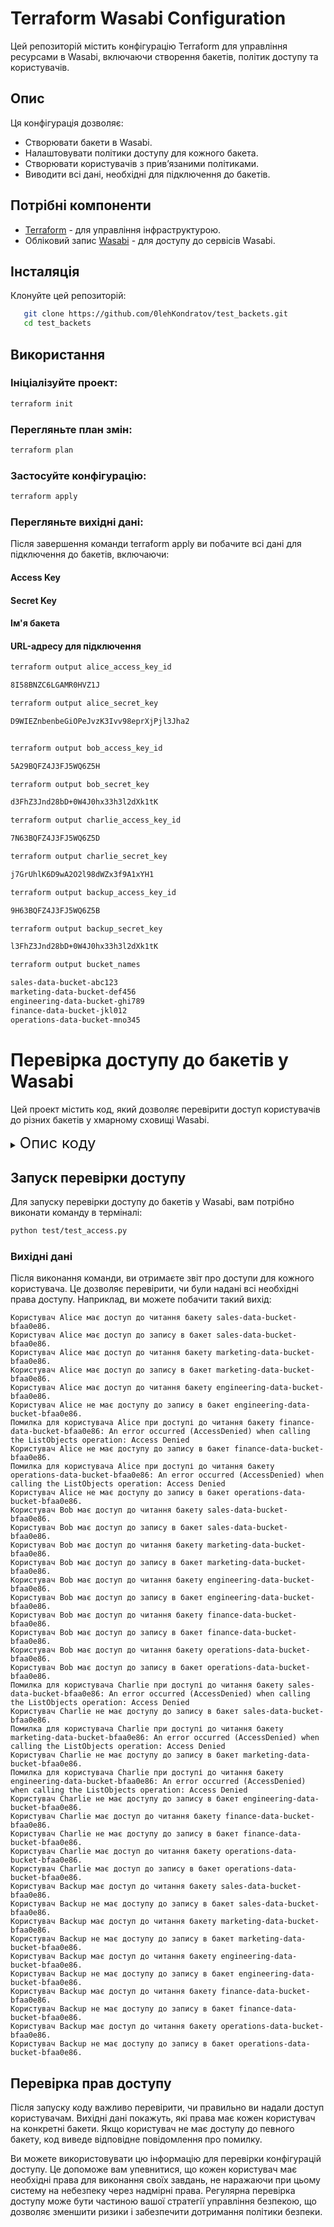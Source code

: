 # Terraform Wasabi Configuration

Цей репозиторій містить конфігурацію Terraform для управління ресурсами в Wasabi, включаючи створення бакетів, політик доступу та користувачів.

## Опис

Ця конфігурація дозволяє:
- Створювати бакети в Wasabi.
- Налаштовувати політики доступу для кожного бакета.
- Створювати користувачів з прив’язаними політиками.
- Виводити всі дані, необхідні для підключення до бакетів.

## Потрібні компоненти

- [Terraform](https://www.terraform.io/downloads.html) - для управління інфраструктурою.
- Обліковий запис [Wasabi](https://wasabi.com/) - для доступу до сервісів Wasabi.

## Інсталяція

Клонуйте цей репозиторій:

```bash
   git clone https://github.com/0lehKondratov/test_backets.git
   cd test_backets
```

## Використання

### Ініціалізуйте проект:

```bash
terraform init
```

### Перегляньте план змін:

```bash
terraform plan
```

### Застосуйте конфігурацію:

```bash
terraform apply
```

### Перегляньте вихідні дані:

Після завершення команди terraform apply ви побачите всі дані для підключення до бакетів, включаючи:

#### Access Key

#### Secret Key

#### Ім'я бакета

#### URL-адресу для підключення

```bash
terraform output alice_access_key_id

8I58BNZC6LGAMR0HVZ1J
```

```bash
terraform output alice_secret_key

D9WIEZnbenbeGiOPeJvzK3Ivv98eprXjPjl3Jha2
```

```bash

terraform output bob_access_key_id

5A29BQFZ4J3FJ5WQ6Z5H
```

```bash
terraform output bob_secret_key

d3FhZ3Jnd28bD+0W4J0hx33h3l2dXk1tK
```

```bash
terraform output charlie_access_key_id

7N63BQFZ4J3FJ5WQ6Z5D
```

```bash
terraform output charlie_secret_key

j7GrUhlK6D9wA2O2l98dWZx3f9A1xYH1
```

```bash
terraform output backup_access_key_id

9H63BQFZ4J3FJ5WQ6Z5B
```

```bash
terraform output backup_secret_key

l3FhZ3Jnd28bD+0W4J0hx33h3l2dXk1tK
```

```bash
terraform output bucket_names

sales-data-bucket-abc123
marketing-data-bucket-def456
engineering-data-bucket-ghi789
finance-data-bucket-jkl012
operations-data-bucket-mno345
```

# Перевірка доступу до бакетів у Wasabi

Цей проект містить код, який дозволяє перевірити доступ користувачів до різних бакетів у хмарному сховищі Wasabi.

<details><summary><font size=5> Опис коду </font></summary>

### Крок 1: Імпорт необхідних бібліотек
На початку коду імпортуються потрібні бібліотеки:
- `json` - для роботи з форматом даних JSON.
- `boto3` - для взаємодії з сервісом Wasabi, який є хмарним сховищем.
- `NoCredentialsError`, `PartialCredentialsError`, `ClientError` з `botocore.exceptions` - для обробки помилок, пов'язаних з обліковими даними та запитами до API.

### Крок 2: Визначення шляху до файлу
Код задає шлях до файлу `buckets.json`, в якому зберігаються дані про користувачів та бакети. Цей файл повинен містити облікові дані користувачів (ключі доступу) та назви бакетів.

### Крок 3: Читання даних з файлу
Код відкриває файл `buckets.json` для читання та завантажує його в змінну `data`. Тепер в нас є доступ до інформації про користувачів і бакети.

### Крок 4: Перебір користувачів
Цей крок ітерує (перебирає) кожного користувача в `data['users']`. Для кожного користувача отримуються його облікові дані: `access_key` та `secret_key`.

### Крок 5: Підключення до Wasabi
За допомогою отриманих облікових даних, код створює сесію `boto3.Session`, підключаючи користувача до Wasabi через API. Визначається клієнт S3, який дозволяє виконувати операції з бакетами.

### Крок 6: Перебір бакетів
Після підключення код ітерує через всі бакети, що знаходяться в `data['buckets']`. Для кожного бакета буде перевірено доступ користувача.

### Крок 7: Перевірка доступу на читання
Код намагається виконати запит на отримання списку об'єктів у бакеті за допомогою методу `list_objects`. Якщо запит успішний, виводиться повідомлення, що користувач має доступ до читання. Якщо бакет не знайдено (код помилки 404), виводиться повідомлення про те, що доступу немає. Для інших помилок виводиться детальніше повідомлення про помилку.

### Крок 8: Перевірка доступу на запис
Код намагається перевірити доступ на запис, завантажуючи тестовий об'єкт (файл) з ім'ям `test_write_access.txt` в бакет. Якщо завантаження успішне, виводиться повідомлення про доступ на запис. Тестовий об'єкт видаляється, щоб не залишати його в бакеті. Якщо доступ заборонено (код помилки `AccessDenied`), виводиться відповідне повідомлення. Для інших помилок також відображається детальна інформація.

### Крок 9: Обробка помилок
Якщо виникають проблеми з обліковими даними (наприклад, їх недостатньо або вони неправильні), код ловить ці винятки та виводить відповідне повідомлення про помилку.

### Крок 10: Завершення
Код завершує виконання, пройшовши через усі користувачі та їхні бакети, надаючи звіт про доступи для кожного з них.

</details>

## Запуск перевірки доступу

Для запуску перевірки доступу до бакетів у Wasabi, вам потрібно виконати команду в терміналі:

```bash
python test/test_access.py
```

### Вихідні дані

Після виконання команди, ви отримаєте звіт про доступи для кожного користувача. Це дозволяє перевірити, чи були надані всі необхідні права доступу. Наприклад, ви можете побачити такий вихід:

```
Користувач Alice має доступ до читання бакету sales-data-bucket-bfaa0e86.
Користувач Alice має доступ до запису в бакет sales-data-bucket-bfaa0e86.
Користувач Alice має доступ до читання бакету marketing-data-bucket-bfaa0e86.
Користувач Alice має доступ до запису в бакет marketing-data-bucket-bfaa0e86.
Користувач Alice має доступ до читання бакету engineering-data-bucket-bfaa0e86.
Користувач Alice не має доступу до запису в бакет engineering-data-bucket-bfaa0e86.
Помилка для користувача Alice при доступі до читання бакету finance-data-bucket-bfaa0e86: An error occurred (AccessDenied) when calling the ListObjects operation: Access Denied
Користувач Alice не має доступу до запису в бакет finance-data-bucket-bfaa0e86.
Помилка для користувача Alice при доступі до читання бакету operations-data-bucket-bfaa0e86: An error occurred (AccessDenied) when calling the ListObjects operation: Access Denied
Користувач Alice не має доступу до запису в бакет operations-data-bucket-bfaa0e86.
Користувач Bob має доступ до читання бакету sales-data-bucket-bfaa0e86.
Користувач Bob має доступ до запису в бакет sales-data-bucket-bfaa0e86.
Користувач Bob має доступ до читання бакету marketing-data-bucket-bfaa0e86.
Користувач Bob має доступ до запису в бакет marketing-data-bucket-bfaa0e86.
Користувач Bob має доступ до читання бакету engineering-data-bucket-bfaa0e86.
Користувач Bob має доступ до запису в бакет engineering-data-bucket-bfaa0e86.
Користувач Bob має доступ до читання бакету finance-data-bucket-bfaa0e86.
Користувач Bob має доступ до запису в бакет finance-data-bucket-bfaa0e86.
Користувач Bob має доступ до читання бакету operations-data-bucket-bfaa0e86.
Користувач Bob має доступ до запису в бакет operations-data-bucket-bfaa0e86.
Помилка для користувача Charlie при доступі до читання бакету sales-data-bucket-bfaa0e86: An error occurred (AccessDenied) when calling the ListObjects operation: Access Denied
Користувач Charlie не має доступу до запису в бакет sales-data-bucket-bfaa0e86.
Помилка для користувача Charlie при доступі до читання бакету marketing-data-bucket-bfaa0e86: An error occurred (AccessDenied) when calling the ListObjects operation: Access Denied
Користувач Charlie не має доступу до запису в бакет marketing-data-bucket-bfaa0e86.
Помилка для користувача Charlie при доступі до читання бакету engineering-data-bucket-bfaa0e86: An error occurred (AccessDenied) when calling the ListObjects operation: Access Denied
Користувач Charlie не має доступу до запису в бакет engineering-data-bucket-bfaa0e86.
Користувач Charlie має доступ до читання бакету finance-data-bucket-bfaa0e86.
Користувач Charlie не має доступу до запису в бакет finance-data-bucket-bfaa0e86.
Користувач Charlie має доступ до читання бакету operations-data-bucket-bfaa0e86.
Користувач Charlie має доступ до запису в бакет operations-data-bucket-bfaa0e86.
Користувач Backup має доступ до читання бакету sales-data-bucket-bfaa0e86.
Користувач Backup не має доступу до запису в бакет sales-data-bucket-bfaa0e86.
Користувач Backup має доступ до читання бакету marketing-data-bucket-bfaa0e86.
Користувач Backup не має доступу до запису в бакет marketing-data-bucket-bfaa0e86.
Користувач Backup має доступ до читання бакету engineering-data-bucket-bfaa0e86.
Користувач Backup не має доступу до запису в бакет engineering-data-bucket-bfaa0e86.
Користувач Backup має доступ до читання бакету finance-data-bucket-bfaa0e86.
Користувач Backup не має доступу до запису в бакет finance-data-bucket-bfaa0e86.
Користувач Backup має доступ до читання бакету operations-data-bucket-bfaa0e86.
Користувач Backup не має доступу до запису в бакет operations-data-bucket-bfaa0e86.
```

## Перевірка прав доступу

Після запуску коду важливо перевірити, чи правильно ви надали доступ користувачам. Вихідні дані покажуть, які права має кожен користувач на конкретні бакети. Якщо користувач не має доступу до певного бакету, код виведе відповідне повідомлення про помилку.

Ви можете використовувати цю інформацію для перевірки конфігурацій доступу. Це допоможе вам упевнитися, що кожен користувач має необхідні права для виконання своїх завдань, не наражаючи при цьому систему на небезпеку через надмірні права. Регулярна перевірка доступу може бути частиною вашої стратегії управління безпекою, що дозволяє зменшити ризики і забезпечити дотримання політики безпеки.
